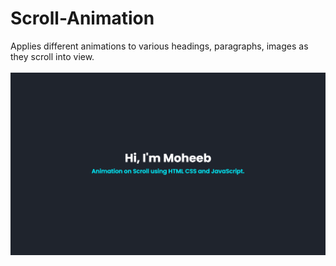 # Scroll-Animation

Applies different animations to various headings, paragraphs, images as they scroll into view.
<br/>
<br/>
<img src="../../assets/Scroll-Animation.png" />
